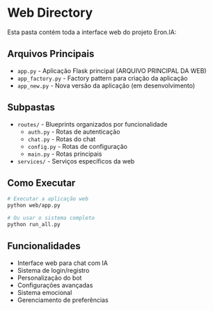 # Web Directory

Esta pasta contém toda a interface web do projeto Eron.IA:

## Arquivos Principais

- `app.py` - Aplicação Flask principal (ARQUIVO PRINCIPAL DA WEB)
- `app_factory.py` - Factory pattern para criação da aplicação
- `app_new.py` - Nova versão da aplicação (em desenvolvimento)

## Subpastas

- `routes/` - Blueprints organizados por funcionalidade
  - `auth.py` - Rotas de autenticação
  - `chat.py` - Rotas do chat
  - `config.py` - Rotas de configuração
  - `main.py` - Rotas principais
- `services/` - Serviços específicos da web

## Como Executar

```bash
# Executar a aplicação web
python web/app.py

# Ou usar o sistema completo
python run_all.py
```

## Funcionalidades

- Interface web para chat com IA
- Sistema de login/registro
- Personalização do bot
- Configurações avançadas
- Sistema emocional
- Gerenciamento de preferências